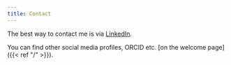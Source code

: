 ```yaml
---
title: Contact
---
```


The best way to contact me is via [LinkedIn](https://www.linkedin.com/in/stefanbaack/).

You can find other social media profiles, ORCID etc. [on the welcome page]({{< ref "/" >}}).

